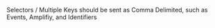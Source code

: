 Selectors / Multiple Keys should be sent as Comma Delimited, such as Events, Amplifiy, and Identifiers